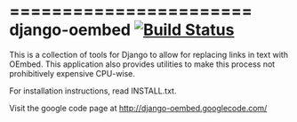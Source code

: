 =======================
django-oembed  [![Build Status](https://travis-ci.org/ccnmtl/django-oembed.svg?branch=master)](https://travis-ci.org/ccnmtl/django-oembed)
=======================

This is a collection of tools for Django to allow for replacing links in text
with OEmbed.  This application also provides utilities to make this process not
prohibitively expensive CPU-wise.

For installation instructions, read INSTALL.txt.

Visit the google code page at http://django-oembed.googlecode.com/